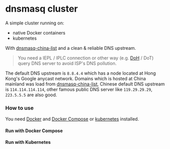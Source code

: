 # dnsmasq cluster

A simple cluster running on:
- native Docker containers
- kubernetes

With [dnsmasq-china-list](https://github.com/felixonmars/dnsmasq-china-list) and a clean & reliable DNS upstream.

> You need a IEPL / IPLC connection or other way (e.g. [DoH](https://developers.cloudflare.com/1.1.1.1/dns-over-https/cloudflared-proxy/) / DoT) query DNS server to avoid ISP's DNS pollution.

The default DNS upstream is `8.8.4.4` which has a node located at Hong Kong's Google anycast network. Domains which is hosted at China mainland was load from [dnsmasq-china-list](https://github.com/felixonmars/dnsmasq-china-list), Chinese default DNS upstream is `114.114.114.114`, other famous public DNS server like `119.29.29.29`, `223.5.5.5` are also good.

### How to use

You need [Docker](https://www.docker.com/get-started) and [Docker Compose](https://docs.docker.com/compose/) or [kubernetes](https://kubernetes.io/docs/tutorials/kubernetes-basics/) installed.

#### Run with Docker Compose



#### Run with Kubernetes

